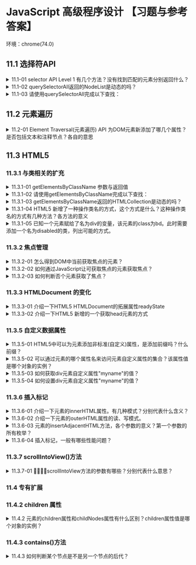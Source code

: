 <!-- markdownlint-disable MD033 -->

# JavaScript 高级程序设计 【习题与参考答案】

环境：chrome(74.0)

<!-- TODO
- HTMLCollection和NodeList区别
- NodeList 为动态会有性能问题？
 -->

## 11.1 选择符API

<details>
  <summary>11.1-01 selector API Level 1 有几个方法？没有找到匹配的元素分别返回什么？</summary>
  <div>- 2个</div>
  <div>- querySelector：null；querySelectorAll：空的NodeList数组 []</div>
</details>

<details>
  <summary>11.1-02 querySelectorAll返回的NodeList是动态的吗？</summary>
  <div>不是</div>
</details>

<details>
  <summary>11.1-03 请使用querySelectorAll完成以下查找：</summary>
    <details>
      <summary>11.1-03.01 body元素。</summary>
      <div>document.querySelector('body')</div>
    </details>
    <details>
      <summary>11.1-03.02 ID值等于“myDiv”的元素。</summary>
      <div>document.querySelectorAll('[id="myDiv"]')</div>
    </details>
    <details>
      <summary>11.1-03.03 ID值包含“myDiv”的元素。</summary>
      <div>document.querySelectorAll('#myDiv')</div>
      <div>document.querySelectorAll('[id*="myDiv"]')</div>
    </details>
    <details>
      <summary>11.1-03.04 类值等于selected的元素。</summary>
      <div>document.querySelectorAll('[class="selected"]')</div>
    </details>
    <details>
      <summary>11.1-03.05 类值包含selected的元素。</summary>
      <div>document.querySelectorAll('.selected')</div>
      <div>document.querySelectorAll('[class*="selected"]')</div>
    </details>
    <details>
      <summary>11.1-03.06 类为“button”的img元素。</summary>
      <div>document.querySelectorAll('img.button')</div>
    </details>
    <details>
      <summary>11.1-03.07 div元素下标签名为span的子元素。</summary>
      <div>document.querySelectorAll('div > span')</div>
    </details>
    <details>
      <summary>11.1-03.08 div元素下的span元素。</summary>
      <div>document.querySelectorAll('div span')</div>
    </details>
    <details>
      <summary>11.1-03.09 a元素中属性名为target的元素。</summary>
      <div>document.querySelectorAll('a[target]')</div>
    </details>
    <details>
      <summary>11.1-03.10 p元素中属性名为id，值为p1的元素。</summary>
      <div>document.querySelectorAll('p[id="p1"]')</div>
      <div>document.querySelectorAll('p#p1')</div>
    </details>
    <details>
      <summary>11.1-03.11 p元素中存在属性名为id，值为p开头的元素。</summary>
      <div>document.querySelectorAll('p[id^="p"]')</div>
    </details>
    <details>
      <summary>11.1-03.12 p元素中存在属性名为id，值为p结尾的元素。</summary>
      <div>document.querySelectorAll('p[id$="p"]')</div>
    </details>
    <details>
      <summary>11.1-03.13 p元素中存在属性名为id，值包含p的元素。</summary>
      <div>document.querySelectorAll('p[id*="p"]')</div>
    </details>
    <details>
      <summary>11.1-03.14 p元素中存在属性名为id，值为包含"p"；属性名为class，值包含"classname"的元素。</summary>
      <div>document.querySelectorAll('p[id*="p"][class*="classname"]')</div>
    </details>
    <details>
      <summary>11.1-03.15 div元素和span元素。</summary>
      <div>document.querySelectorAll('div, span')</div>
    </details>
    <details>
      <summary>11.1-03.16 div元素之后相邻siblings元素，名为span的元素。</summary>
      <div>document.querySelectorAll('div+span')</div>
    </details>
    <details>
      <summary>11.1-03.17 div元素之后的siblings元素中名为span的元素。</summary>
      <div>document.querySelectorAll('div~span')</div>
    </details>
    <details>
      <summary>11.1-03.18 所有元素。</summary>
      <div>document.querySelectorAll('*')</div>
    </details>
</details>

## 11.2 元素遍历

<details>
  <summary>11.2-01 Element Traversal(元素遍历) API 为DOM元素新添加了哪几个属性？是否包括文本和注释节点？各自的意思</summary>
  <div>: 5个</div>
  <div>: 不包括文本和注释节点</div>
  <div>- childElementCount: 返回子元素（不包括文本和注释节点）的个数</div>
  <div>- firstElementChild: 指向第一个子元素；firstChild的元素版。</div>
  <div>- lastElementChild: 指向最后一个子元素；lastChild的元素版。</div>
  <div>- previousElementSibling: 指向前一个同辈元素；previousSibling的元素版。</div>
  <div>- nextElementSibling: 指向后一个同辈元素；nextSibling的元素版。</div>
</details>

## 11.3 HTML5

### 11.3.1 与类相关的扩充

<details>
  <summary>11.3.1-01 getElementsByClassName 参数与返回值</summary>
  <div>参数：一个包含一或多个类名的字符串</div>
  <div>返回值: HTMLCollection</div>
</details>

<details>
  <summary>11.3.1-02 请使用getElementsByClassName完成以下查找：</summary>
  <details>
    <summary>11.3.1-02.01 所有类中包含“username”的元素</summary>
    <div>document.getElementsByClassName('username')</div>
  </details>
  <details>
    <summary>11.3.1-02.02 所有类中包含“username”和“current”的元素</summary>
    <div>document.getElementsByClassName('username current')</div>
  </details>
</details>

<details>
  <summary>11.3.1-03 getElementsByClassName返回的HTMLCollection是动态的吗？</summary>
  <div>是</div>
</details>

<details>
  <summary>11.3.1-04 HTML5 新增了一种操作类名的方式，这个方式是什么？这种操作类名的方式有几种方法？各方法的意义</summary>
  <div>这个方式是为所有元素添加一个属性，属性名为classList，值为新集合类型DOMTokenList的实例（类数组）。</div>
  <div>add(value): 将给定的字符串值添加到列表中。如果值已存在，就不添加了。</div>
  <div>contains(value): 将给定的字符串值添加到列表中。如果值已存在，就不添加了。</div>
  <div>remove(value): 从列表中删除给定的字符串。</div>
  <div>toggle(value): 如果列表中已存在给定的值，删除它；如果不存在，添加它。</div>
</details>

<details>
  <summary>11.3.1-05 已知一个元素赋给了名为div的变量，该元素的class为bd。此时需要添加一个名为disabled的类，列出可能的方式。</summary>
  <div>1:</div>
  <div>var classNames = div.className.split(/\s+/);</div>
  <div>classNames.push('disabled')</div>
  <div>div.classNames = classNames.join(' ')</div>
  <div>2:</div>
  <div>div.classList.add('disabled')</div>
</details>

### 11.3.2 焦点管理

<details>
  <summary>11.3.2-01 怎么得到DOM中当前获取焦点的元素？</summary>
  <div>document.activeElement</div>
</details>

<details>
  <summary>11.3.2-02 如何通过JavaScript让可获取焦点的元素获取焦点？</summary>
  <div>element.focus()</div>
</details>

<details>
  <summary>11.3.2-03 如何判断否个元素获取了焦点？</summary>
  <div>element.hasFocus()</div>
</details>

### 11.3.3 HTMLDocument 的变化

<details>
  <summary>11.3.3-01 介绍一下HTML5 HTMLDocument的拓展属性readyState</summary>
  <div>Document的readyState属性有两个可能的值：</div>
  <div>- loading: 正在加载文档</div>
  <div>- complete: 已加载完文档</div>
  <div>一般document.readyState会借助onload事件使用</div>
</details>

<details>
  <summary>11.3.3-02 介绍一下HTML5 新增的一个获取head元素的方式</summary>
  <div>document.head</div>
  <div>在此之前会使用：document.getElementsByTagName('head')[0]</div>
</details>

### 11.3.5 自定义数据属性

<details>
  <summary>11.3.5-01 HTML5中可以为元素添加非标准(自定义)属性，是添加前缀吗？什么前缀？</summary>
  <div>data-</div>
</details>

<details>
  <summary>11.3.5-02 可以通过元素的哪个属性名来访问元素自定义属性的集合？该属性值是哪个对象的实例？</summary>
  <div>属性名：dataset</div>
  <div>属性值对象：DOMStringMap</div>
</details>

<details>
  <summary>11.3.5-03 如何获取div元素自定义属性"myname"的值？</summary>
  <div>var myName = div.dataset.myname</div>
</details>

<details>
  <summary>11.3.5-04 如何设置div元素自定义属性"myname"的值？</summary>
  <div>div.dataset.myname = "taichiyi"</div>
</details>

### 11.3.6 插入标记

<details>
  <summary>11.3.6-01 介绍一下元素的innerHTML属性。有几种模式？分别代表什么含义？</summary>
  <div>背景：</div>
  <div>给文档插入大量新HTML标记的情况下，通过DOM操作非常麻烦。</div>
  <div>读模式：innerHTML属性返回与调用元素的所有子节点（包括元素、注释和文本节点）对应的HTML标记。</div>
  <div>写模式：innerHTML会根据指定的值创建新的DOM树，然后用这个DOM树完全替换原先所有子节点。</div>
</details>

<details>
  <summary>11.3.6-02 介绍一下元素的outerHTML属性的读、写模式。</summary>
  <div>读模式：outerHTML返回调用它的元素及所有子节点的HTML标签。</div>
  <div>写模式：outerHTML会根据指定的HTML字符串创建新的DOM子树，然后用这个DOM字数完全替换调用元素。</div>
</details>

<details>
  <summary>11.3.6-03 元素的insertAdjacentHTML方法，各个参数的意义？第一个参数的所有枚举？</summary>
  <div>一参：插入位置；</div>
  <div>"beforebegin"：在当前元素之前插入一个紧邻的同辈元素；</div>
  <div>"afterbegin"：在当前元素之下插入一个新的子元素或在第一个子元素之前插入一个新的子元素；</div>
  <div>"beforeend"：在当前元素之下插入一个新的子元素或在最后一个子元素之后插入一个新子元素；</div>
  <div>"afterend"：在当前元素之后插入一个紧邻的同辈元素；</div>
  <div>二参：要插入的HTML文本；</div>
</details>

<details>
  <summary>11.3.6-04 插入标记，一般有哪些性能问题？</summary>
  <div>最好拼接好标记后一次性插入DOM，避免高频率将标记插入DOM</div>
</details>

### 11.3.7 scrollIntoView()方法

<details>
  <summary>11.3.7-01 scrollIntoView方法的参数有哪些？分别代表什么意思？</summary>
  <div>可传1个参数：true或false（默认true）</div>
  <div>ture: 窗口滚动会让调用元素的顶部与视口顶部尽可能平齐。</div>
  <div>false: 调用元素会尽可能全部出现在视口中（可能的话，调用元素的底部会与视口底部平齐）</div>
</details>

### 11.4 专有扩展

### 11.4.2 children 属性

<details>
  <summary>11.4.2 元素的children属性和childNodes属性有什么区别？children属性值是哪个对象的实例？</summary>
  <div>childNodes: 包含所有类型节点（文本和注释节点）</div>
  <div>children: 只包含元素节点</div>
  <div></div>
  <div>是HTMLCollection对象的实例</div>
</details>

### 11.4.3 contains()方法

<details>
  <summary>11.4.3 如何判断某个节点是不是另一个节点的后代？</summary>
  <div>document.documentElement.contains(document.body)</div>
  <div>返回值为boolean</div>
</details>
